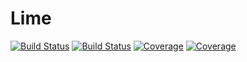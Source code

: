 # Lime

[![Build Status](https://travis-ci.com/adityasaini70/Lime.jl.svg?branch=master)](https://travis-ci.com/adityasaini70/Lime.jl)
[![Build Status](https://ci.appveyor.com/api/projects/status/github/adityasaini70/Lime.jl?svg=true)](https://ci.appveyor.com/project/adityasaini70/Lime-jl)
[![Coverage](https://codecov.io/gh/adityasaini70/Lime.jl/branch/master/graph/badge.svg)](https://codecov.io/gh/adityasaini70/Lime.jl)
[![Coverage](https://coveralls.io/repos/github/adityasaini70/Lime.jl/badge.svg?branch=master)](https://coveralls.io/github/adityasaini70/Lime.jl?branch=master)
